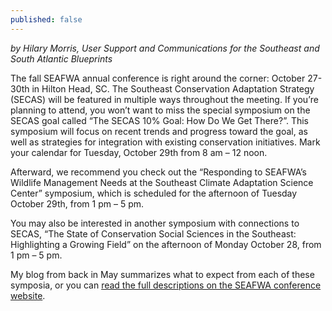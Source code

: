 ```yaml
---
published: false
---
```

_by Hilary Morris, User Support and Communications for the Southeast and South Atlantic Blueprints_

The fall SEAFWA annual conference is right around the corner: October 27-30th in Hilton Head, SC. The Southeast Conservation Adaptation Strategy (SECAS) will be featured in multiple ways throughout the meeting. If you’re planning to attend, you won’t want to miss the special symposium on the SECAS goal called “The SECAS 10% Goal: How Do We Get There?”.  This symposium will focus on recent trends and progress toward the goal, as well as strategies for integration with existing conservation initiatives. Mark your calendar for Tuesday, October 29th from 8 am – 12 noon.

Afterward, we recommend you check out the “Responding to SEAFWA’s Wildlife Management Needs at the Southeast Climate Adaptation Science Center” symposium, which is scheduled for the afternoon of Tuesday October 29th, from 1 pm – 5 pm.

You may also be interested in another symposium with connections to SECAS, “The State of Conservation Social Sciences in the Southeast: Highlighting a Growing Field” on the afternoon of Monday October 28, from 1 pm – 5 pm.

My blog from back in May summarizes what to expect from each of these symposia, or you can [read the full descriptions on the SEAFWA conference website](http://www.seafwa.org/conference/program/special_symposia/).